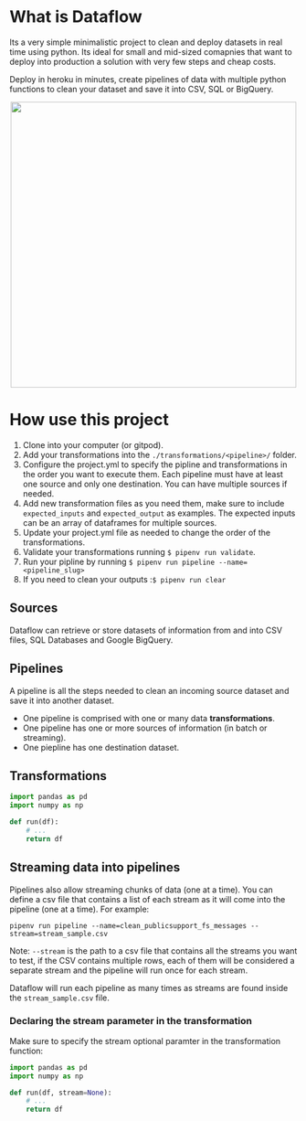 # What is Dataflow

Its a very simple minimalistic project to clean and deploy datasets in real time using python. Its ideal for small and mid-sized comapnies that want to deploy into production a solution with very few steps and cheap costs.

Deploy in heroku in minutes, create pipelines of data with multiple python functions to clean your dataset and save it into CSV, SQL or BigQuery.

<p align="center">
    <img src="https://user-images.githubusercontent.com/426452/202270773-8569adeb-7909-4498-b9f5-185242e5680c.png" width="500" />
</p>

# How use this project

1. Clone into your computer (or gitpod).
2. Add your transformations into the `./transformations/<pipeline>/` folder.
3. Configure the project.yml to specify the pipline and transformations in the order you want to execute them. Each pipeline must have at least one source and only one destination. You can have multiple sources if needed.
4. Add new transformation files as you need them, make sure to include `expected_inputs` and `expected_output` as examples. The expected inputs can be an array of dataframes for multiple sources.
5. Update your project.yml file as needed to change the order of the transformations.
6. Validate your transformations running `$ pipenv run validate`.
7. Run your pipline by running `$ pipenv run pipeline --name=<pipeline_slug>`
8. If you need to clean your outputs :`$ pipenv run clear`

## Sources

Dataflow can retrieve or store datasets of information from and into CSV files, SQL Databases and Google BigQuery.

## Pipelines

A pipeline is all the steps needed to clean an incoming source dataset and save it into another dataset.

- One pipeline is comprised with one or many data **transformations**.
- One pipeline has one or more sources of information (in batch or streaming).
- One piepline has one destination dataset.

## Transformations

```py
import pandas as pd
import numpy as np

def run(df):
    # ...
    return df
```


## Streaming data into pipelines

Pipelines also allow streaming chunks of data (one at a time). You can define a csv file that contains a list of each stream as it will come into the pipeline (one at a time). For example:

```
pipenv run pipeline --name=clean_publicsupport_fs_messages --stream=stream_sample.csv
```

Note: `--stream` is the path to a csv file that contains all the streams you want to test, if the CSV contains multiple rows, each of them will be considered a separate stream and the pipeline will run once for each stream.

Dataflow will run each pipeline as many times as streams are found inside the `stream_sample.csv` file.

### Declaring the stream parameter in the transformation

Make sure to specify the stream optional paramter in the transformation function:

```py
import pandas as pd
import numpy as np

def run(df, stream=None):
    # ...
    return df
```
